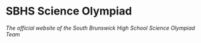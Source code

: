 # SBHS Science Olympiad

_The official website of the South Brunswick High School Science Olympiad Team_

